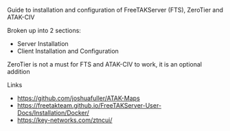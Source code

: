 Guide to installation and configuration of FreeTAKServer (FTS), ZeroTier and ATAK-CIV

Broken up into 2 sections:
  - Server Installation
  - Client Installation and Configuration

ZeroTier is not a must for FTS and ATAK-CIV to work, it is an optional addition

Links
- https://github.com/joshuafuller/ATAK-Maps
- https://freetakteam.github.io/FreeTAKServer-User-Docs/Installation/Docker/
- https://key-networks.com/ztncui/

